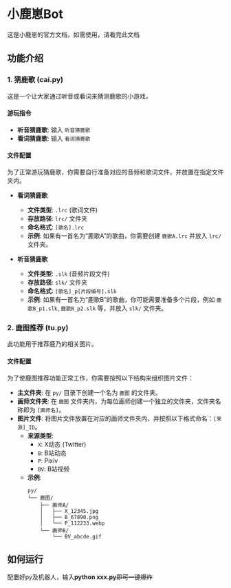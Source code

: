 # 小鹿崽Bot

这是小鹿崽的官方文档，如需使用，请看完此文档

## 功能介绍

### 1. 猜鹿歌 (cai.py)

这是一个让大家通过听音或看词来猜测鹿歌的小游戏。

#### 游玩指令

*   **听音猜鹿歌**: 输入 `听音猜鹿歌`
*   **看词猜鹿歌**: 输入 `看词猜鹿歌`

#### 文件配置

为了正常游玩猜鹿歌，你需要自行准备对应的音频和歌词文件，并放置在指定文件夹内。

*   **看词猜鹿歌**
    *   **文件类型**: `.lrc` (歌词文件)
    *   **存放路径**: `lrc/` 文件夹
    *   **命名格式**: `[歌名].lrc`
    *   **示例**: 如果有一首名为“鹿歌A”的歌曲，你需要创建 `鹿歌A.lrc` 并放入 `lrc/` 文件夹。

*   **听音猜鹿歌**
    *   **文件类型**: `.slk` (音频片段文件)
    *   **存放路径**: `slk/` 文件夹
    *   **命名格式**: `[歌名]_p[片段编号].slk`
    *   **示例**: 如果有一首名为“鹿歌B”的歌曲，你可能需要准备多个片段，例如 `鹿歌B_p1.slk`, `鹿歌B_p2.slk` 等，并放入 `slk/` 文件夹。

### 2. 鹿图推荐 (tu.py)

此功能用于推荐鹿乃的相关图片。

#### 文件配置

为了使鹿图推荐功能正常工作，你需要按照以下结构来组织图片文件：

*   **主文件夹**: 在 `py/` 目录下创建一个名为 `鹿图` 的文件夹。
*   **画师文件夹**: 在 `鹿图` 文件夹内，为每位画师创建一个独立的文件夹，文件夹名称即为 `[画师名]`。
*   **图片文件**: 将图片文件放置在对应的画师文件夹内，并按照以下格式命名：`[来源]_ID`。
    *   **来源类型**:
        *   `X`: X动态 (Twitter)
        *   `B`: B站动态
        *   `P`: Pixiv
        *   `BV`: B站视频
    *   **示例**:
        ```
        py/
        └── 鹿图/
            ├── 画师A/
            │   ├── X_12345.jpg
            │   ├── B_67890.png
            │   └── P_112233.webp
            └── 画师B/
                └── BV_abcde.gif
        ```

## 如何运行

配置好py及机器人，输入**python xxx.py**~~即可一键爆炸~~
